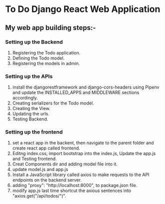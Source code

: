 To Do Django React Web Application
==================================

## My web app building steps:-

### Setting up the Backend
  1. Registering the Todo application.
  2. Defining the Todo model.
  3. Registering the models in admin.

### Setting up the APIs
  1. install the djangorestframework and django-cors-headers using Pipenv and update the INSTALLED_APPS and MIDDLEWARE sections accordingly.
  2. Creating serializers for the Todo model.
  3. Creating the View.
  4. Updating the urls.
  5. Testing Backend.

### Setting up the frontend
  1. set a react app in the backent, then navigate to the parent folder and create react app called frontend.
  2. Editng index.css, import bootstrap into the index.js, Update the app.js and Testing frontend.
  3. Creat Components dir and adding model file into it.
  4. update model.js and app.js
  5. Install a JavaScript library called axios to make requests to the API endpoints on the backend server.
  6. adding "proxy": "http://localhost:8000", to package.json file.
  7. modify app.js last time shortcut the axious sentences into "axios.get("/api/todos/")".
  
